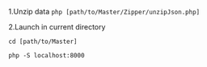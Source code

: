 1.Unzip data
``` php [path/to/Master/Zipper/unzipJson.php] ```

2.Launch in current directory

`cd [path/to/Master]`

``` php -S localhost:8000 ```
